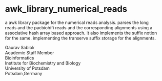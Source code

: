 # awk_library_numerical_reads
a awk library package for the numerical reads analysis. parses the long reads and the pacbiohifi reads and the corresponding alignments using a associative hash array based approach. It also implements the suffix notion for the same. implementing the transerve suffix storage for the alignments. 

Gaurav Sablok \
Academic Staff Member \
Bioinformatics \
Institute for Biochemistry and Biology \
University of Potsdam \
Potsdam,Germany
